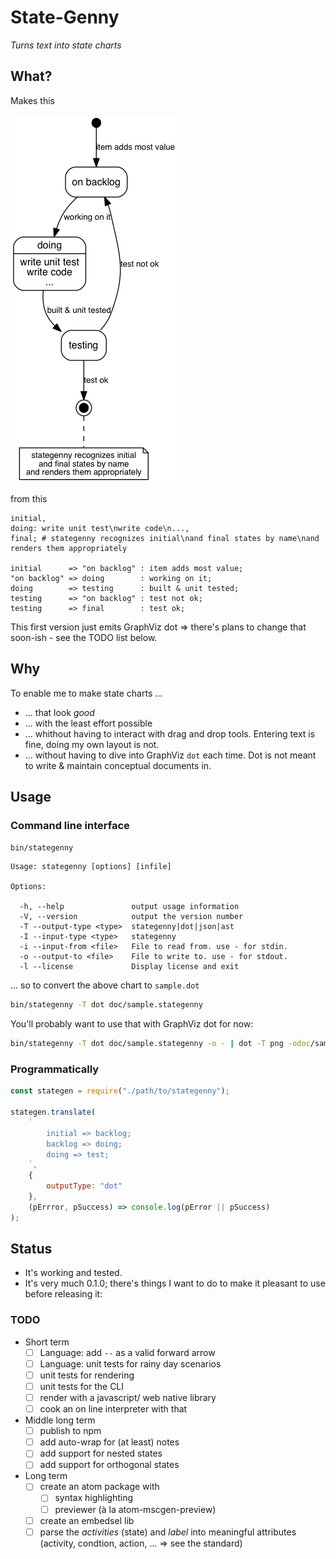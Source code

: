 # State-Genny
*Turns text into state charts*

## What?
Makes this

![doc/sample.png](doc/sample.png)

from this
```
initial,
doing: write unit test\nwrite code\n...,
final; # stategenny recognizes initial\nand final states by name\nand renders them appropriately

initial      => "on backlog" : item adds most value;
"on backlog" => doing        : working on it;
doing        => testing      : built & unit tested;
testing      => "on backlog" : test not ok;
testing      => final        : test ok;
```

This first version just emits GraphViz dot => there's plans to change that
soon-ish - see the TODO list below.

## Why
To enable me to make state charts ...
- ... that look _good_
- ... with the least effort possible
- ... whithout having to interact with drag and drop tools. Entering text
  is fine, doing my own layout is not.
- ... without having to dive into GraphViz `dot` each time. Dot is not meant
  to write & maintain conceptual documents in.

## Usage

### Command line interface
`bin/stategenny`

```
Usage: stategenny [options] [infile]

Options:

  -h, --help               output usage information
  -V, --version            output the version number
  -T --output-type <type>  stategenny|dot|json|ast
  -I --input-type <type>   stategenny
  -i --input-from <file>   File to read from. use - for stdin.
  -o --output-to <file>    File to write to. use - for stdout.
  -l --license             Display license and exit
```

... so to convert the above chart to `sample.dot`

```sh
bin/stategenny -T dot doc/sample.stategenny
```

You'll probably want to use that with GraphViz dot for now:

```sh
bin/stategenny -T dot doc/sample.stategenny -o - | dot -T png -odoc/sample.png
```

### Programmatically

```javascript
const stategen = require("./path/to/stategenny");

stategen.translate(
    `
        initial => backlog;
        backlog => doing;
        doing => test;
    `,
    {
        outputType: "dot"
    },
    (pErrror, pSuccess) => console.log(pError || pSuccess)
);
```


## Status
- It's working and tested.
- It's very much 0.1.0; there's things I want to do to make
  it pleasant to use before releasing it:

### TODO
- Short term
  - [ ] Language: add `--` as a valid forward arrow
  - [ ] Language: unit tests for rainy day scenarios
  - [ ] unit tests for rendering
  - [ ] unit tests for the CLI
  - [ ] render with a javascript/ web native library
  - [ ] cook an on line interpreter with that
- Middle long term
  - [ ]  publish to npm
  - [ ]  add auto-wrap for (at least) notes
  - [ ]  add support for nested states
  - [ ]  add support for orthogonal states
- Long term
  - [ ] create an atom package with
    - [ ] syntax highlighting
    - [ ] previewer (à la atom-mscgen-preview)
  - [ ] create an embedsel lib
  - [ ] parse the _activities_ (state) and _label_ into meaningful attributes
    (activity, condtion, action, ... => see the standard)
